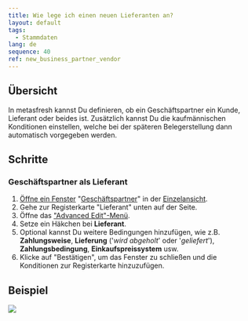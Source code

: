 ```yaml
---
title: Wie lege ich einen neuen Lieferanten an?
layout: default
tags:
  - Stammdaten
lang: de
sequence: 40
ref: new_business_partner_vendor
---
```


## Übersicht
In metasfresh kannst Du definieren, ob ein Geschäftspartner ein Kunde, Lieferant oder beides ist. Zusätzlich kannst Du die kaufmännischen Konditionen einstellen, welche bei der späteren Belegerstellung dann automatisch vorgegeben werden.

## Schritte

### Geschäftspartner als Lieferant
1. [Öffne ein Fenster](Menu) "[Geschäftspartner](Neuer_Geschaeftspartner)" in der [Einzelansicht](Ansichten).
1. Gehe zur Registerkarte "Lieferant" unten auf der Seite.
1. Öffne das ["Advanced Edit"-Menü](AdvancedEditTab_Öffnen).
1. Setze ein Häkchen bei **Lieferant**.
1. Optional kannst Du weitere Bedingungen hinzufügen, wie z.B. **Zahlungsweise**, **Lieferung** ('*wird abgeholt*' oder '*geliefert*'), **Zahlungsbedingung**, **Einkaufspreissystem** usw.
1. Klicke auf "Bestätigen", um das Fenster zu schließen und die Konditionen zur Registerkarte hinzuzufügen.

## Beispiel

![](assets/Neuer_Geschaeftspartner_Lieferant.gif)
